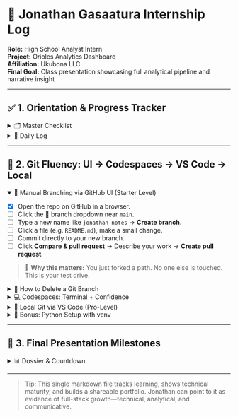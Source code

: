 # 📘 Jonathan Gasaatura Internship Log

**Role:** High School Analyst Intern          
**Project:** Orioles Analytics Dashboard      
**Affiliation:** Ukubona LLC       
**Final Goal:** Class presentation showcasing full analytical pipeline and narrative insight      

---

## ✅ 1. Orientation & Progress Tracker

<details >
<summary>🗂️ Master Checklist</summary>

* [x] Onboarding: GitHub, web pages, and template setup
* [x] First website: content edits (text, images, `.html`)
* [ ] Setup local-to-remote GitHub workflow using VS Code
* [ ] Create and clean up a tidy working directory
* [ ] Introduce branching for collaborative repo management
* [ ] Confirm GitHub repo and folder structure are clean and complete
* [ ] Check that all visuals load and scale on desktop and mobile
* [ ] Verify HTML styling matches Ukubona brand standards
* [ ] Identify three core statistical claims in the project
* [ ] Prepare a 60-second summary of the project
* [ ] Draft and finalize the project’s opening statement for presentation

</details>

<details>
<summary>📅 Daily Log</summary>

### May 15, 2025

* [x] Finalized ESPN-style WhatsApp commentary layout
* [x] Updated OBP trend chart using synthetic game data
* [ ] Review OBP narrative: Is it more about pitch selection or poor Yankee shifts?
* [ ] Discuss first draft of presentation outline

### May 19, 2025

* [ ] Add pitch sequence whiff-rate chart for Grayson Rodriguez
* [ ] Write “Tactical Takeaways” in bullet form first, then expand to paragraph
* [ ] Run `git pull` / `git commit` / `git push` practice with local VS Code

### May 20, 2025

*(Add notes here...)*

</details>

---

## 🧠 2. Git Fluency: UI → Codespaces → VS Code → Local

<details open>
<summary>🌱 Manual Branching via GitHub UI (Starter Level)</summary>

* [x] Open the repo on GitHub in a browser.
* [ ] Click the 🔀 branch dropdown near `main`.
* [ ] Type a new name like `jonathan-notes` → **Create branch**.
* [ ] Click a file (e.g. `README.md`), make a small change.
* [ ] Commit directly to your new branch.
* [ ] Click **Compare & pull request** → Describe your work → **Create pull request**.

> 🧠 **Why this matters:** You just forked a path. No one else is touched. This is your test drive.

</details>

<details>
<summary>🧹 How to Delete a Git Branch</summary>

<details>
<summary>🗑️ 1. Delete a <strong>Local</strong> Branch (on your machine)</summary>

```bash
git branch -d my-branch       # only if merged
git branch -D my-branch       # force delete
```

✅ Works in:

* Codespaces terminal
* Local VS Code terminal

⚠️ This does **not** affect GitHub.

</details>

<details>
<summary>🌐 2. Delete a <strong>Remote</strong> Branch (on GitHub)</summary>

```bash
git push origin --delete my-branch
```

Removes the branch from GitHub. Useful after merge or cleanup.

</details>

<details>
<summary>🖱️ 3. Delete via GitHub Web UI</summary>

* Go to the **Branches** tab of your repo
* Find your branch, click the trash 🗑️ icon
* Or, if you just merged a PR, click **Delete branch** at the bottom of the PR page

</details>

<details>
<summary>💡 4. Pro Tips</summary>

```bash
git branch      # local
git branch -r   # remote
```

You can't delete a branch you're on! Run:

```bash
git checkout main
```

first.

</details>

</details>

<details>
<summary>💻 Codespaces: Terminal + Confidence</summary>

* [ ] Open Codespaces from GitHub (green **Code** button)
* [ ] Confirm your branch:

  ```bash
  git branch
  ```
* [ ] Delete your branch (after merge):

  ```bash
  git branch -d your-branch-name
  git push origin --delete your-branch-name
  ```

> 🧠 **Why this matters:** You now control the full lifecycle of a branch.

</details>

<details>
<summary>🧰 Local Git via VS Code (Pro-Level)</summary>

* [ ] Open Terminal on Mac
* [ ] Clone the repo:

  ```bash
  git clone git@github.com:YOUR_USERNAME/YOUR_REPO.git
  cd YOUR_REPO
  ```
* [ ] Create a branch:

  ```bash
  git checkout -b jonathan-notes
  ```
* [ ] Edit in VS Code
* [ ] Commit + push:

  ```bash
  git add .
  git commit -m "My edits"
  git push -u origin jonathan-notes
  ```

> 🧠 **Why this matters:** This is how real engineers work. You're now independent.

</details>

<details>
<summary>🐍 Bonus: Python Setup with venv</summary>

* [ ] Check Python:

  ```bash
  python3 --version
  ```
* [ ] Create environment:

  ```bash
  python3 -m venv myenv
  source myenv/bin/activate
  pip install -r requirements.txt
  ```

> 🧠 Use this for deploying scripts, notebooks, and data science pipelines.

</details>

---

## 🎯 3. Final Presentation Milestones

<details>
<summary>📊 Dossier & Countdown</summary>

### 📄 Profile

* **Name:** Jonathan Gasaatura
* **Grade:** High School Senior
* **Aspirations:** Sports Data Scientist → MLB Front Office Analyst
* **Skills (as of May 2025):**

  * Python (pandas, seaborn, matplotlib)
  * Statcast + Baseball-Reference
  * HTML/CSS, dashboarding
  * OBP curves, pitch sequence visuals
  * Multi-format storytelling (ESPN, WhatsApp, academic)

### ⏳ Countdown Timeline

| Day     | Focus               | Deliverable                                                     | Blockers                 | Mentor Action                          |
| ------- | ------------------- | --------------------------------------------------------------- | ------------------------ | -------------------------------------- |
| T–9     | Define thesis       | 3-sentence focus (OBP surge = plate discipline + shift failure) | Stat clarity             | Offer example thesis formats           |
| T–8     | Code audit          | One clean repo with data + README                               | Env issues               | Check Python pipeline + data structure |
| T–7     | Visualizations      | Add xwOBA + pitch sequence plots                                | Aesthetic clutter        | Chart simplification feedback          |
| T–6     | Writing begins      | 300 words: Grayson, Gunnar, OBP summary                         | Redundancy               | Editing pass + WhatsApp version        |
| T–5     | Wiki integration    | Add Camden + bullpen to Ukubona HTML                            | TOC formatting           | Check mobile + float layout            |
| T–4     | Mock presentation 1 | Live demo + slides                                              | Needs hook               | ESPN + Wilde-style dialogue injection  |
| T–3     | Peer review         | Record or share for peer feedback                               | Script dependence        | Emphasize verbal flow over reading     |
| T–2     | Polish              | Add favicon, mobile QA, chart labeling                          | Visual last-minute fixes | Run speed + link checks                |
| T–1     | Rehearsal           | Rehearse 2x + mock Q\&A                                         | Clock issues             | Simulate classroom pressure            |
| **T–0** | 🎤 Present          | Deliver project to class                                        | None                     | Celebrate + document                   |

</details>

---

> Tip: This single markdown file tracks learning, shows technical maturity, and builds a shareable portfolio. Jonathan can point to it as evidence of full-stack growth—technical, analytical, and communicative.
